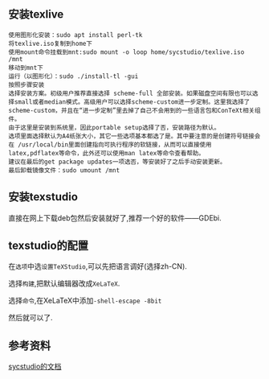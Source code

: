 ## 安装texlive

```
使用图形化安装：sudo apt install perl-tk
将texlive.iso复制到home下
使用mount命令挂载到mnt:sudo mount -o loop home/sycstudio/texlive.iso /mnt
移动到mnt下
运行（以图形化）：sudo ./install-tl -gui
按照步骤安装
选择安装方案。初级用户推荐直接选择 scheme-full 全部安装。如果磁盘空间有限也可以选择small或者median模式。高级用户可以选择scheme-custom进一步定制。这里我选择了scheme-custom，并且在“进一步定制”里去掉了自己不会用到的一些语言包和ConTeXt相关组件。
由于这里是安装到系统里，因此portable setup选择了否，安装路径为默认。
选项里面选择默认为A4纸张大小，其它一些选项基本都选了是。其中要注意的是创建符号链接会在 /usr/local/bin里面创建指向可执行程序的软链接，从而可以直接使用latex,pdflatex等命令，此外还可以使用man latex等命令查看帮助。
建议在最后的get package updates一项选否，等安装好了之后手动安装更新。
最后卸载镜像文件：sudo umount /mnt
```

## 安装texstudio
直接在网上下载deb包然后安装就好了,推荐一个好的软件——GDEbi.

## texstudio的配置
在`选项`中选`设置TeXStudio`,可以先把语言调好(选择zh-CN).

选择`构建`,把默认编辑器改成`XeLaTeX`.

选择`命令`,在XeLaTeX中添加`-shell-escape -8bit`

然后就可以了.

## 参考资料
[sycstudio的文档](https://github.com/SYCstudio/Vnote/blob/master/oi/%E5%85%B6%E5%AE%83/Ubuntu%E6%93%8D%E4%BD%9C%E8%AE%B0%E5%BD%95.md#%E4%B8%BB%E4%BD%93%E5%AE%89%E8%A3%85)